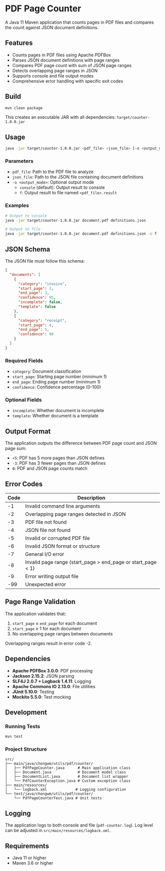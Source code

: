 # PDF Page Counter

A Java 11 Maven application that counts pages in PDF files and compares the count against JSON document definitions.

## Features

- Counts pages in PDF files using Apache PDFBox
- Parses JSON document definitions with page ranges
- Compares PDF page count with sum of JSON page ranges
- Detects overlapping page ranges in JSON
- Supports console and file output modes
- Comprehensive error handling with specific exit codes

## Build

```bash
mvn clean package
```

This creates an executable JAR with all dependencies: `target/counter-1.0.0.jar`

## Usage

```bash
java -jar target/counter-1.0.0.jar <pdf_file> <json_file> [-o <output_mode>]
```

### Parameters

- `pdf_file`: Path to the PDF file to analyze
- `json_file`: Path to the JSON file containing document definitions
- `-o <output_mode>`: Optional output mode
  - `console` (default): Output result to console
  - `f`: Output result to file named `<pdf_file>.result`

### Examples

```bash
# Output to console
java -jar target/counter-1.0.0.jar document.pdf definitions.json

# Output to file
java -jar target/counter-1.0.0.jar document.pdf definitions.json -o f
```

## JSON Schema

The JSON file must follow this schema:

```json
{
  "documents": [
    {
      "category": "invoice",
      "start_page": 1,
      "end_page": 3,
      "confidence": 95,
      "incomplete": false,
      "template": false
    },
    {
      "category": "receipt", 
      "start_page": 4,
      "end_page": 5,
      "confidence": 90
    }
  ]
}
```

### Required Fields
- `category`: Document classification
- `start_page`: Starting page number (minimum 1)
- `end_page`: Ending page number (minimum 1)  
- `confidence`: Confidence percentage (0-100)

### Optional Fields
- `incomplete`: Whether document is incomplete
- `template`: Whether document is a template

## Output Format

The application outputs the difference between PDF page count and JSON page sum:

- `+5`: PDF has 5 more pages than JSON defines
- `-3`: PDF has 3 fewer pages than JSON defines  
- `0`: PDF and JSON page counts match

## Error Codes

| Code | Description |
|------|-------------|
| -1   | Invalid command line arguments |
| -2   | Overlapping page ranges detected in JSON |
| -3   | PDF file not found |
| -4   | JSON file not found |
| -5   | Invalid or corrupted PDF file |
| -6   | Invalid JSON format or structure |
| -7   | General I/O error |
| -8   | Invalid page range (start_page > end_page or start_page < 1) |
| -9   | Error writing output file |
| -99  | Unexpected error |

## Page Range Validation

The application validates that:

1. `start_page` ≤ `end_page` for each document
2. `start_page` ≥ 1 for each document
3. No overlapping page ranges between documents

Overlapping ranges result in error code -2.

## Dependencies

- **Apache PDFBox 3.0.0**: PDF processing
- **Jackson 2.15.2**: JSON parsing
- **SLF4J 2.0.7 + Logback 1.4.11**: Logging
- **Apache Commons IO 2.13.0**: File utilities
- **JUnit 5.10.0**: Testing
- **Mockito 5.5.0**: Test mocking

## Development

### Running Tests

```bash
mvn test
```

### Project Structure

```
src/
├── main/java/chongwm/utils/pdf/counter/
│   ├── PdfPageCounter.java      # Main application class
│   ├── Document.java            # Document model class
│   ├── DocumentList.java        # Document list wrapper
│   └── PdfCounterException.java # Custom exception class
├── main/resources/
│   └── logback.xml             # Logging configuration
└── test/java/chongwm/utils/pdf/counter/
    └── PdfPageCounterTest.java # Unit tests
```

## Logging

The application logs to both console and file (`pdf-counter.log`). Log level can be adjusted in `src/main/resources/logback.xml`.

## Requirements

- Java 11 or higher
- Maven 3.6 or higher
